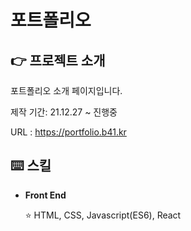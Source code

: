 # 포트폴리오

## 👉 프로젝트 소개

포트폴리오 소개 페이지입니다.

제작 기간: 21.12.27 ~ 진행중

URL : https://portfolio.b41.kr



## ⌨️ 스킬

- **Front End**

  ⭐️ HTML, CSS, Javascript(ES6), React

